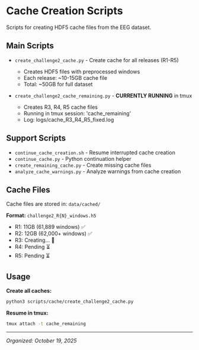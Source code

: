 # Cache Creation Scripts

Scripts for creating HDF5 cache files from the EEG dataset.

## Main Scripts

- `create_challenge2_cache.py` - Create cache for all releases (R1-R5)
  - Creates HDF5 files with preprocessed windows
  - Each release: ~10-15GB cache file
  - Total: ~50GB for full dataset

- `create_challenge2_cache_remaining.py` - **CURRENTLY RUNNING** in tmux
  - Creates R3, R4, R5 cache files
  - Running in tmux session: 'cache_remaining'
  - Log: logs/cache_R3_R4_R5_fixed.log

## Support Scripts

- `continue_cache_creation.sh` - Resume interrupted cache creation
- `continue_cache.py` - Python continuation helper
- `create_remaining_cache.py` - Create missing cache files
- `analyze_cache_warnings.py` - Analyze warnings from cache creation

## Cache Files

Cache files are stored in: `data/cached/`

**Format:** `challenge2_R{N}_windows.h5`
- R1: 11GB (61,889 windows) ✅
- R2: 12GB (62,000+ windows) ✅
- R3: Creating... 🔄
- R4: Pending ⏳
- R5: Pending ⏳

## Usage

**Create all caches:**
```bash
python3 scripts/cache/create_challenge2_cache.py
```

**Resume in tmux:**
```bash
tmux attach -t cache_remaining
```

---
*Organized: October 19, 2025*
